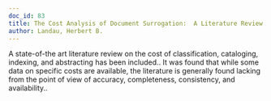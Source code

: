 ```yaml
---
doc_id: 83
title: The Cost Analysis of Document Surrogation:  A Literature Review
author: Landau, Herbert B.
---
```


A state-of-the art literature review on the cost of classification, 
cataloging, indexing, and abstracting has been included.. It was found that
while some data on specific costs are available, the literature is generally
found lacking from the point of view of accuracy, completeness, consistency,
and availability..